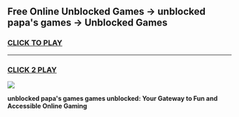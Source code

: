
## Free Online Unblocked Games → unblocked papa's games → Unblocked Games
<h3>
<a href="https://premium.freeplayer.one?title=unblocked_papa's_games&ref=21F">CLICK TO PLAY</a></h3>
<hr>

<h3>
<a href="https://premium.freeplayer.one?title=unblocked_papa's_games&ref=21F">CLICK 2 PLAY</a>
  
</h3>

<a href="https://premium.freeplayer.one?title=unblocked_papa's_games&ref=21F/"><img src="https://clearcache.store/games.png"></a>


**unblocked papa's games games unblocked: Your Gateway to Fun and Accessible Online Gaming**
